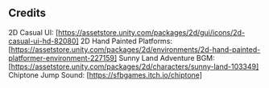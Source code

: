 ## Credits

2D Casual UI: [https://assetstore.unity.com/packages/2d/gui/icons/2d-casual-ui-hd-82080] 
2D Hand Painted Platforms: [https://assetstore.unity.com/packages/2d/environments/2d-hand-painted-platformer-environment-227159]
Sunny Land Adventure BGM: [https://assetstore.unity.com/packages/2d/characters/sunny-land-103349]
Chiptone Jump Sound: [https://sfbgames.itch.io/chiptone]
